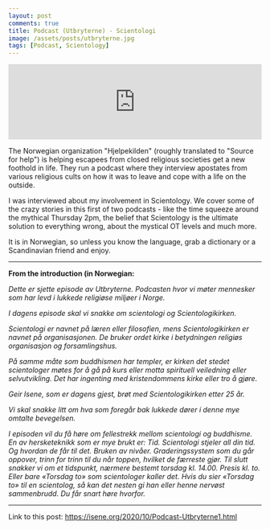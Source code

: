 ```yaml
---
layout: post
comments: true
title: Podcast (Utbryterne) - Scientologi 
image: /assets/posts/utbryterne.jpg
tags: [Podcast, Scientology]
---
```


<center><iframe src="https://anchor.fm/utbryterne/embed/episodes/06-Vi-snakker-med-Geir-om-hva-foregr-bak-lukkede-drer-i-Scientologikirken-ekqgdf/a-a3g4oer" width="100%" frameborder="0" scrolling="no"></iframe></center>

The Norwegian organization "Hjelpekilden" (roughly translated to "Source for
help") is helping escapees from closed religious societies get a new foothold
in life. They run a podcast where they interview apostates from various
religious cults on how it was to leave and cope with a life on the outside.

I was interviewed about my involvement in Scientology. We cover some of the
crazy stories in this first of two podcasts - like the time squeeze around the
mythical Thursday 2pm, the belief that Scientology is the ultimate solution to
everything wrong, about the mystical OT levels and much more.

It is in Norwegian, so unless you know the language, grab a dictionary or a
Scandinavian friend and enjoy. 

---

<b>From the introduction (in Norwegian:</b>

<i>Dette er sjette episode av Utbryterne. Podcasten hvor vi møter mennesker
som har levd i lukkede religiøse miljøer i Norge.</i>

<i>I dagens episode skal vi snakke om scientologi og Scientologikirken.</i>

<i>Scientologi er navnet på læren eller filosofien, mens Scientologikirken er
navnet på organisasjonen. De bruker ordet kirke i betydningen religiøs
organisasjon og forsamlingshus.</i>

<i>På samme måte som buddhismen har templer, er kirken det stedet scientologer
møtes for å gå på kurs eller motta spirituell veiledning eller selvutvikling.
Det har ingenting med kristendommens kirke eller tro å gjøre.</i>

<i>Geir Isene, som er dagens gjest, brøt med Scientologikirken etter 25
år.</i>

<i>Vi skal snakke litt om hva som foregår bak lukkede dører i denne mye
omtalte bevegelsen.</i>

<i>I episoden vil du få høre om fellestrekk mellom scientologi og buddhisme.
En av hersketeknikk som er mye brukt er: Tid. Scientologi stjeler all din tid.
Og hvordan de får til det. Bruken av nivåer. Graderingssystem som du går
oppover, trinn for trinn til du når toppen, hvilket de færreste gjør. Til
slutt snakker vi om et tidspunkt, nærmere bestemt torsdag kl. 14.00. Presis
kl. to. Eller bare «Torsdag to» som scientologer kaller det. Hvis du sier
«Torsdag to» til en scientolog, så kan det nesten gi han eller henne nervøst
sammenbrudd. Du får snart høre hvorfor.</i>

---
Link to this post: <https://isene.org/2020/10/Podcast-Utbryterne1.html>
